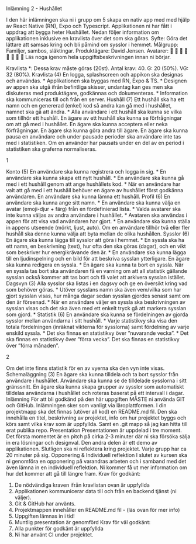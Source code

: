 Inlämning 2 - Hushållet

I den här inlämningen ska ni i grupp om 5 skapa en nativ app med med hjälp av React
Native (RN), Expo och Typescript. Applikationen ni har fått i uppdrag att bygga heter
Hushållet. Nedan följer information om applikationen inklusive en kravlista över det som
ska göras.
Syfte: Göra det lättare att samsas kring och bli påmind om sysslor i hemmet.
Målgrupp: Familjer, sambos, släktingar.
Produktägare: David Jensen.
Avatarer: 🦊 🐷 🐸 🐥 🐙 🐬 🦉 🦄
Läs noga igenom hela uppgiftsbeskrivningen innan ni börjar.

Kravlista
*: Dessa krav måste göras (20st).
Antal krav: 40.
G: 20 (50%).
VG: 32 (80%).
Kravlista (4)
En logga, splashscreen och appikon ska designas och användas. *
Applikationen ska byggas med RN, Expo & TS. *
Designen av appen ska utgå ifrån befintliga skisser, undantag kan ges men ska diskuteras
med produktägare, godkännas och dokumenteras. *
Information ska kommuniceras till och från en server.
Hushåll (7)
Ett hushåll ska ha ett namn och en genererad (enkel) kod så andra kan gå med i hushållet,
namnet ska gå att ändra. *
Alla användare i ett hushåll ska kunna se vilka som tillhör ett hushåll.
En ägare av ett hushåll ska kunna se förfrågningar om att gå med i hushållet.
En ägare ska kunna acceptera eller neka förfrågningar.
En ägare ska kunna göra andra till ägare.
En ägare ska kunna pausa en användare och under pausade perioder ska användare inte
tas med i statistiken.
Om en använder har pausats under en del av en period i statistiken ska graferna
normaliseras.

1

Konto (5)
En användare ska kunna registrera och logga in sig. *
En användare ska kunna skapa ett nytt hushåll. *
En användare ska kunna gå med i ett hushåll genom att ange hushållets kod. *
När en användare har valt att gå med i ett hushåll behöver en ägare av hushållet först
godkänna användaren.
En användare ska kunna lämna ett hushåll.
Profil (6)
En användare ska kunna ange sitt namn. *
En användare ska kunna välja en avatar (emoji-djur + färg) från en fördefinierad lista. *
Valda avatarer ska inte kunna väljas av andra användare i hushållet. *
Avataren ska användas i appen för att visa vad användaren har gjort. *
En användare ska kunna ställa in appens utseende (mörkt, ljust, auto).
Om en användare tillhör två eller fler hushåll ska denne kunna välja att byta mellan de
olika hushållen.
Sysslor (6)
En ägare ska kunna lägga till sysslor att göra i hemmet. *
En syssla ska ha ett namn, en beskrivning (text), hur ofta den ska göras (dagar), och en
vikt som beskriver hur energikrävande den är. *
En användare ska kunna lägga till en ljudinspelning och en bild för att beskriva sysslan
ytterligare.
En ägare ska kunna redigera en syssla. *
En ägare ska kunna ta bort en syssla.
När en syssla tas bort ska användaren få en varning om att all statistik gällande sysslan
också kommer att tas bort och få valet att arkivera sysslan istället.
Dagsvyn (3)
Alla sysslor ska listas i en dagsvy och ge en översikt kring vad som behöver göras. *
Utöver sysslans namn ska även vem/vilka som har gjort sysslan visas, hur många dagar
sedan sysslan gjordes senast samt om den är försenad. *
När en användare väljer en syssla ska beskrivningen av sysslan visas och det ska även
med ett enkelt tryck gå att markera sysslan som gjord. *
Statistik (6)
En användare ska kunna se fördelningen av gjorda sysslor mellan användarna i sitt
hushåll. *
Varje statistikvy ska visa den totala fördelningen (inräknat vikterna för sysslorna) samt
fördelning av varje enskild syssla. *
Det ska finnas en statistikvy över ”nuvarande vecka”. *
Det ska finnas en statistikvy över ”förra vecka”.
Det ska finnas en statistikvy över ”förra månaden”.

2

Om det inte finns statistik för en av vyerna ska den vyn inte visas.
Schemaläggning (3)
En ägare ska kunna tilldela och ta bort sysslor från användare i hushållet.
Användare ska kunna se de tilldelade sysslorna i sitt gränssnitt.
En ägare ska kunna skapa grupper av sysslor som automatiskt tilldelas användarna i
hushållet och roteras baserat på ett intervall i dagar.
Inlämning
För att bli godkänd på den här uppgiften MÅSTE ni använda GIT och GitHub.
Inlämningen sker som vanligt via läroplattformen. I din projektmapp ska det finnas
(utöver all kod) en README.md fil. Den ska innehålla en titel, beskrivning av projektet,
info om hur projektet byggs och körs samt vilka krav som är uppfyllda. Samt en .git mapp
så jag kan hitta till erat publika repo.
Presentation
Presentationen är uppdelad i tre moment. Det första momentet är en pitch på cirka 2-3
minuter där ni ska försöka sälja in era lösningar och designval. Den andra delen är ett
demo av applikationen. Slutligen ska ni reflektera kring projektet. Varje grupp har ca 20
minuter på sig.
Opponering & Individuell reflektion
I slutet av kursen ska ni genomföra en opponering på varandras arbeten och i samband
med det även lämna in en individuell reflektion. Ni kommer få ut mer information om
hur det kommer att gå till längre fram.
Krav för godkänt:
1. De nödvändiga kraven ifrån kravlistan ovan är uppfyllda
2. Applikationen kommunicerar data till och från en backend tjänst (ni väljer).
3. Git & GitHub har använts.
4. Projektmappen innehåller en README.md fil - (läs ovan för mer info)
5. Uppgiften lämnas in i tid!
6. Muntlig presentation är genomförd
Krav för väl godkänt:
1. Alla punkter för godkänt är uppfyllda
2. Ni har använt CI under projektet.
